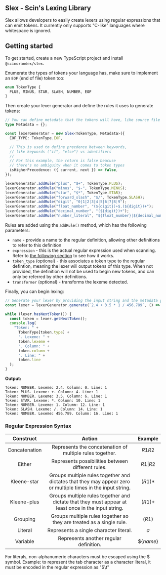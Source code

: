 ## Slex - Scin's Lexing Library

Slex allows developers to easily create lexers using regular expressions that can emit tokens. It currently only supports "C-like" languages where whitespace is ignored.

## Getting started

To get started, create a new TypeScript project and install `@scinorandex/slex`.

Enumerate the types of tokens your language has, make sure to implement an `EOF` (end of file) token too: 

```ts
enum TokenType {
  PLUS, MINUS, STAR, SLASH, NUMBER, EOF
}
```

Then create your lexer generator and define the rules it uses to generate tokens:

```ts
// You can define metadata that the tokens will have, like source file paths
type Metadata = {};

const lexerGenerator = new Slex<TokenType, Metadata>({
  EOF_TYPE: TokenType.EOF,

  // This is used to define precdence between keywords, 
  // like keywords ("if", "else") vs identifiers
  // 
  // For this example, the return is false beacuse 
  // there's no ambiguity when it comes to token types
  isHigherPrecedence: ({ current, next }) => false,
});

lexerGenerator.addRule("plus", "$+", TokenType.PLUS);
lexerGenerator.addRule("minus", "$-", TokenType.MINUS);
lexerGenerator.addRule("star", "$*", TokenType.STAR);
lexerGenerator.addRule("forward_slash", "$/", TokenType.SLASH);
lexerGenerator.addRule("digit", "0|1|2|3|4|5|6|7|8|9");
lexerGenerator.addRule("float_number", "(${digit})+$.(${digit})+");
lexerGenerator.addRule("decimal_number", "(${digit})+");
lexerGenerator.addRule("number_literal", "${float_number}|${decimal_number}", TokenType.NUMBER);
```

Rules are added using the `addRule()` method, which has the following parameters:
 - `name` - provide a name to the regular definition, allowing other definitions to refer to this definition
 - `expression` - this is the actual regular expression used when scanning. Refer to [the following section](#regular-expression-syntax) to see how it works.
 - `token_type` (optional) - this associates a token type to the regular defintion, meaning the lexer will output tokens of this type. When not provided, the definition will not be used to begin new tokens, and can only be referred by other definitions.
 - `transformer` (optional) - transforms the lexeme detected.

Finally, you can begin lexing:

```ts
// Generate your lexer by providing the input string and the metadata generator
const lexer = lexerGenerator.generate(`2.4 + 3.5 * 1 / 456.789`, () => ({}));

while (lexer.hasNextToken()) {
  const token = lexer.getNextToken();
  console.log(
    "Token: " +
      TokenType[token.type] +
      ". Lexeme: " +
      token.lexeme +
      ". Column: " +
      token.column +
      ". Line: " +
      token.line
  );
}
```

**Output:**

```
Token: NUMBER. Lexeme: 2.4. Column: 0. Line: 1
Token: PLUS. Lexeme: +. Column: 4. Line: 1
Token: NUMBER. Lexeme: 3.5. Column: 6. Line: 1
Token: STAR. Lexeme: *. Column: 10. Line: 1
Token: NUMBER. Lexeme: 1. Column: 12. Line: 1
Token: SLASH. Lexeme: /. Column: 14. Line: 1
Token: NUMBER. Lexeme: 456.789. Column: 16. Line: 1
```

### Regular Expression Syntax

|   Construct   |                                                    Action                                                    |   Example    |
| :-----------: | :----------------------------------------------------------------------------------------------------------: | :----------: |
| Concatenation |                           Represents the concatenation of multiple rules together.                           |    $R1R2$    |
|    Either     |                              Represents possibilities between different rules.                               |  $R1 \| R2$  |
|  Kleene-star  | Groups multiple rules together and dictates that they may appear zero or multiple times in the input string. |   $(R1)*$    |
|  Kleene-plus  |     Groups multiple rules together and dictate that they must appear at least once in the input string.      |   $(R1)+$    |
|   Grouping    |                     Groups multiple rules together so they are treated as a single rule.                     |    $(R1)$    |
|    Literal    |                                    Represents a single character literal.                                    |     $a$      |
|   Variable    |                                    Represents another regular definition.                                    | $\$\{name\}$ |

For literals, non-alphanumeric characters must be escaped using the $ symbol. Example: to represent the tab character as a character literal, it must be encoded in the regular expression as "$\t"